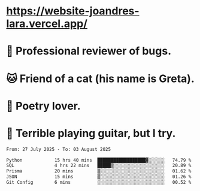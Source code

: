 # https://website-joandres-lara.vercel.app/
# 🐛 Professional reviewer of bugs.
# 🐱 Friend of a cat (his name is Greta).
# 📜 Poetry lover.
# 🎸 Terrible playing guitar, but I try.

<!--START_SECTION:waka-->

```txt
From: 27 July 2025 - To: 03 August 2025

Python            15 hrs 40 mins  ██████████████████▓░░░░░░   74.79 %
SQL               4 hrs 22 mins   █████▒░░░░░░░░░░░░░░░░░░░   20.89 %
Prisma            20 mins         ▒░░░░░░░░░░░░░░░░░░░░░░░░   01.62 %
JSON              15 mins         ▒░░░░░░░░░░░░░░░░░░░░░░░░   01.26 %
Git Config        6 mins          ░░░░░░░░░░░░░░░░░░░░░░░░░   00.52 %
```

<!--END_SECTION:waka-->
